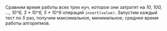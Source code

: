 Сравним время работы всех трех куч, которое они затратят на *10, 100, ..., 10^6, 3 * 10^6, 5 * 10^6* операций `insert(value)`. Запустим каждый тест по *5* раз, получим максимальное, минимальное, среднее время работы алгоритмов.

